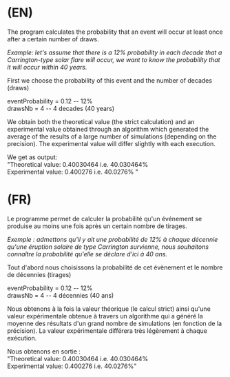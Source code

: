 # (EN) 

The program calculates the probability that an event will occur at least once after a certain number of draws.

*Example: let's assume that there is a 12% probability in each decade that a Carrington-type solar flare will occur, we want to know the probability that it will occur within 40 years.*

First we choose the probability of this event and the number of decades (draws)

eventProbability = 0.12 -- 12% <br> 
drawsNb = 4 -- 4 decades (40 years)

We obtain both the theoretical value (the strict calculation) and an experimental value obtained through an algorithm which generated the average of the results of a large number of simulations (depending on the precision). The experimental value will differ slightly with each execution.

We get as output: <br>
"Theoretical value: 0.40030464 i.e. 40.030464% <br>
Experimental value: 0.400276 i.e. 40.0276% "


# (FR)

Le programme permet de calculer la probabilité qu'un événement se produise au moins une fois après un certain nombre de tirages.

*Exemple : admettons qu'il y ait une probabilité de 12% à chaque décennie qu'une éruption solaire de type Carrington survienne, nous souhaitons connaître la probabilité qu'elle se déclare d'ici à 40 ans.*

Tout d'abord nous choisissons la probabilité de cet évènement et le nombre de décennies (tirages)

eventProbability = 0.12 -- 12% <br>
drawsNb = 4 -- 4 décennies (40 ans)

Nous obtenons à la fois la valeur théorique (le calcul strict) ainsi qu'une valeur expérimentale obtenue à travers un algorithme qui a généré la moyenne des résultats d'un grand nombre de simulations (en fonction de la précision). La valeur expérimentale différera très légèrement à chaque exécution.

Nous obtenons en sortie : <br>
"Theoretical value: 0.40030464 i.e. 40.030464% <br>
Experimental value: 0.400276 i.e. 40.0276%" 
